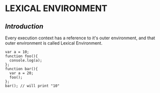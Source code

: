 # LEXICAL ENVIRONMENT

## _Introduction_
Every execution context has a reference to it's outer environment, and that outer environment is called Lexical Environment.

```
var a = 10; 
function foo(){
  console.log(a);
};
function bar(){
  var a = 20; 
  foo();
};
bar(); // will print "10"
```
